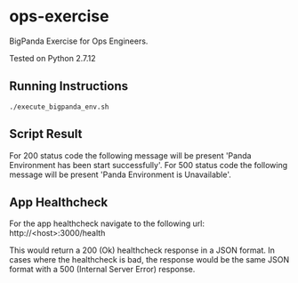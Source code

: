 # ops-exercise
BigPanda Exercise for Ops Engineers.

Tested on Python 2.7.12

## Running Instructions

```
./execute_bigpanda_env.sh
```


## Script Result
For 200 status code the following message will be present  'Panda Environment has been start successfully'.
For 500 status code the following message will be present 'Panda Environment is Unavailable'.



## App Healthcheck

For the app healthcheck navigate to the following url: http://\<host\>:3000/health

This would return a 200 (Ok) healthcheck response in a JSON format. In cases where the healthcheck is bad, the response would be the same JSON format with a 500 (Internal Server Error) response.
